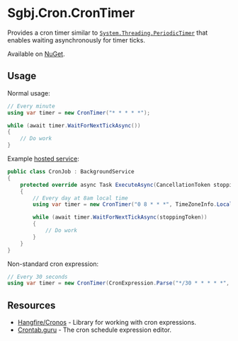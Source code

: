 # Sgbj.Cron.CronTimer
Provides a cron timer similar to [`System.Threading.PeriodicTimer`](https://docs.microsoft.com/en-us/dotnet/api/system.threading.periodictimer?view=net-6.0) that enables waiting asynchronously for timer ticks.

Available on [NuGet](https://www.nuget.org/packages/Sgbj.Cron.CronTimer).

## Usage

Normal usage:

```c#
// Every minute
using var timer = new CronTimer("* * * * *");

while (await timer.WaitForNextTickAsync())
{
    // Do work
}
```

Example [hosted service](https://docs.microsoft.com/en-us/aspnet/core/fundamentals/host/hosted-services?view=aspnetcore-6.0&tabs=visual-studio):

```c#
public class CronJob : BackgroundService
{
    protected override async Task ExecuteAsync(CancellationToken stoppingToken)
    {
        // Every day at 8am local time
        using var timer = new CronTimer("0 8 * * *", TimeZoneInfo.Local);

        while (await timer.WaitForNextTickAsync(stoppingToken))
        {
            // Do work
        }
    }
}
```

Non-standard cron expression:

```c#
// Every 30 seconds
using var timer = new CronTimer(CronExpression.Parse("*/30 * * * * *", CronFormat.IncludeSeconds));
```

## Resources

* [Hangfire/Cronos](https://github.com/HangfireIO/Cronos) - Library for working with cron expressions.
* [Crontab.guru](https://crontab.guru/) - The cron schedule expression editor.
